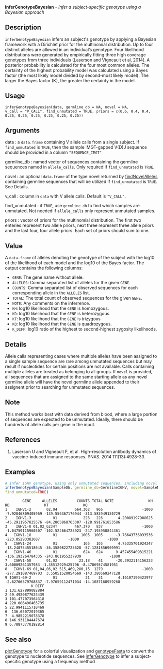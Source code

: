 **inferGenotypeBayesian** - *Infer a subject-specific genotype using a Bayesian approach*

Description
--------------------

`inferGenotypeBayesian` infers an subject's genotype by applying a Bayesian framework 
with a Dirichlet prior for the multinomial distribution. Up to four distinct alleles are 
allowed in an individual’s genotype. Four likelihood distributions were generated by 
empirically fitting three high coverage genotypes from three individuals 
(Laserson and Vigneault et al, 2014). A posterior probability is calculated for the 
four most common alleles. The certainty of the highest probability model was 
calculated using a Bayes factor (the most likely model divided by second-most likely model). 
The larger the Bayes factor (K), the greater the certainty in the model.


Usage
--------------------
```
inferGenotypeBayesian(data, germline_db = NA, novel = NA,
v_call = "V_CALL", find_unmutated = TRUE, priors = c(0.6, 0.4, 0.4,
0.35, 0.25, 0.25, 0.25, 0.25, 0.25))
```

Arguments
-------------------

data
:   a `data.frame` containing V allele
calls from a single subject. If
`find_unmutated` is `TRUE`, then
the sample IMGT-gapped V(D)J sequence should 
be provided in a column `"SEQUENCE_IMGT"`

germline_db
:   named vector of sequences containing the
germline sequences named in
`allele_calls`. Only required if
`find_unmutated` is `TRUE`.

novel
:   an optional `data.frame` of the type
novel returned by
[findNovelAlleles](findNovelAlleles.md) containing
germline sequences that will be utilized if
`find_unmutated` is `TRUE`. See
Details.

v_call
:   column in `data` with V allele calls.
Default is `"V_CALL"`.

find_unmutated
:   if `TRUE`, use `germline_db` to
find which samples are unmutated. Not needed
if `allele_calls` only represent
unmutated samples.

priors
:   vector of priors for the multinomial 
distribution. The first two enteries represent
two allele priors, next three represent 
three allele priors and the last four, four 
allele priors. Each set of priors should sum to one.




Value
-------------------

A `data.frame` of alleles denoting the genotype of the subject with the log10
of the likelihood of each model and the log10 of the Bayes factor. The output 
contains the following columns:


+  `GENE`: The gene name without allele.
+  `ALLELES`: Comma separated list of alleles for the given `GENE`.
+  `COUNTS`: Comma separated list of observed sequences for each 
corresponding allele in the `ALLELES` list.
+  `TOTAL`: The total count of observed sequences for the given `GENE`.
+  `NOTE`: Any comments on the inferrence.
+  `KH`: log10 likelihood that the `GENE` is homozygous.
+  `KD`: log10 likelihood that the `GENE` is heterozygous.
+  `KT`: log10 likelihood that the `GENE` is trizygous
+  `KQ`: log10 likelihood that the `GENE` is quadrozygous.
+  `K_DIFF`: log10 ratio of the highest to second-highest zygosity likelihoods.



Details
-------------------

Allele calls representing cases where multiple alleles have been
assigned to a single sample sequence are rare among unmutated
sequences but may result if nucleotides for certain positions are
not available. Calls containing multiple alleles are treated as
belonging to all groups. If `novel` is provided, all
sequences that are assigned to the same starting allele as any
novel germline allele will have the novel germline allele appended
to their assignent prior to searching for unmutated sequences.


Note
-------------------

This method works best with data derived from blood, where a large
portion of sequences are expected to be unmutated. Ideally, there
should be hundreds of allele calls per gene in the input.


References
-------------------


1. Laserson U and Vigneault F, et al. High-resolution antibody dynamics of 
vaccine-induced immune responses. PNAS. 2014 111(13):4928-33.




Examples
-------------------

```R
# Infer IGHV genotype, using only unmutated sequences, including novel alleles
inferGenotypeBayesian(SampleDb, germline_db=GermlineIGHV, novel=SampleNovel, 
find_unmutated=TRUE)
```


```
        GENE     ALLELES         COUNTS TOTAL NOTE                KH                KD                KT                KQ
1    IGHV1-2       02,04        664,302   966                  -1000 -7.92846809405969 -139.556367176944 -313.583949130729
2    IGHV1-3          01            226   226       4.20089197988625 -45.2911957825576 -84.2865868763307 -128.991761853586
3    IGHV1-8 01,02_G234T        467,370   837                  -1000 -1.04759115960507 -102.524664723923 -247.193958844361
4   IGHV1-18          01           1005  1005      -3.76643736033536  -223.85293382607             -1000             -1000
5   IGHV1-24          01            105   105       4.75335701924247 -18.2407545518045 -36.3580822723628 -57.1281856909991
6   IGHV1-46          01            624   624      0.457455409315221 -136.193264784335 -243.861955237939             -1000
7   IGHV1-58       01,02          23,18    41      -20.3932114156223  3.60009261357983 -1.38512929425796 -8.47869574581951
8   IGHV1-69 01,04,06,02 515,469,280,15  1279                  -1000 -277.291087469703  3.55051520054669 -143.380669247128
9 IGHV1-69-2          01             31    31       4.16107190423977 -2.62766579768837 -7.97659112471034 -14.1087168959268
            K_DIFF
1 131.627899082884
2 49.4920877624439
3 101.477073564318
4 220.086496465735
5 22.9941115710469
6  136.65072019365
7  4.9852219078378
8 146.931184447674
9 6.78873770192814

```



See also
-------------------

[plotGenotype](plotGenotype.md) for a colorful visualization and
[genotypeFasta](genotypeFasta.md) to convert the genotype to nucleotide sequences.
See [inferGenotype](inferGenotype.md) to infer a subject-specific genotype using 
a frequency method



